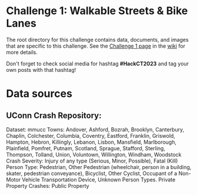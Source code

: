 # Challenge 1: Walkable Streets & Bike Lanes

The root directory for this challenge contains data, documents, and images that are specific to this challenge. See the [Challenge 1 page](https://github.com/HackCTorg/Transportation-Hackathon-2023/wiki/Challenge-1:-Walkable-Streets-&-Bike-Lanes) in the [wiki](https://github.com/HackCTorg/Transportation-Hackathon-2023/wiki) for more details.

Don't forget to check social media for hashtag **#HackCT2023** and tag your own posts with that hashtag!

# Data sources

## UConn Crash Repository:

Dataset:	mmucc
Towns:	Andover, Ashford, Bozrah, Brooklyn, Canterbury, Chaplin, Colchester, Columbia, Coventry, Eastford, Franklin, Griswold, Hampton, Hebron, Killingly, Lebanon, Lisbon, Mansfield, Marlborough, Plainfield, Pomfret, Putnam, Scotland, Sprague, Stafford, Sterling, Thompson, Tolland, Union, Voluntown, Willington, Windham, Woodstock
Crash Severity:	Injury of any type (Serious, Minor, Possible), Fatal (Kill)
Person Type:	Pedestrian, Other Pedestrian (wheelchair, person in a building, skater, pedestrian conveyance), Bicyclist, Other Cyclist, Occupant of a Non-Motor Vehicle Transportation Device, Unknown Person Types.
Private Property Crashes:	Public Property

